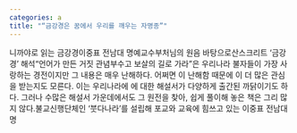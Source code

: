 ```yaml
---
categories: a
title: "“금강경은 꿈에서 우리를 깨우는 자명종”"
---
```

니까야로 읽는 금강경이중표 전남대 명예교수부처님의 원음 바탕으로산스크리트 ‘금강경’ 해석“언어가 만든 거짓 관념부수고 보살의 길로 가라”은 우리나라 불자들이 가장 사랑하는 경전이지만 그 내용은 매우 난해하다. 어쩌면 이 난해함 때문에 이 더 많은 관심을 받는지도 모른다. 이는 우리나라에 에 대한 해설서가 다양하게 출간된 까닭이기도 하다. 그러나 수많은 해설서 가운데에서도 그 원전을 찾아, 쉽게 풀이해 놓은 책은 그리 많지 않다.불교신행단체인 ‘붓다나라’를 설립해 포교와 교육에 힘쓰고 있는 이중표 전남대 명